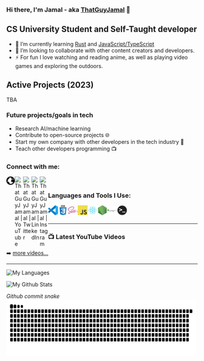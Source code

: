 ### Hi there, I'm Jamal - aka [ThatGuyJamal][website] 👋

<!-- <img src="https://tokei.rs/b1/github/ThatGuyJamal/thatguyjamal?category=lines"></img> -->

<!-- <img height="350" src="./assets/zero_two.svg" align="right"/> -->

## CS University Student and Self-Taught developer

- 🌱 I’m currently learning [Rust](https://www.rust-lang.org/) and [JavaScript/TypeScript](https://www.typescriptlang.org)
- 👯 I’m looking to collaborate with other content creators and developers.
- ⚡ For fun I love watching and reading anime, as well as playing video games and exploring the outdoors.

## Active Projects (2023)

TBA

### Future projects/goals in tech
- Research AI/machine learning
- Contribute to open-source projects 🌐
- Start my own company with other developers in the tech industry 💼
- Teach other developers programming 📺

### Connect with me:

[<img align="left" alt="Website" width="22px" src="https://raw.githubusercontent.com/iconic/open-iconic/master/svg/globe.svg" />][website]
[<img align="left" alt="ThatGuyJamal | YouTube" width="22px" src="https://cdn.jsdelivr.net/npm/simple-icons@v3/icons/youtube.svg" />][youtube]

[<img align="left" alt="ThatGuyJamal | Twitter" width="22px" src="https://cdn.jsdelivr.net/npm/simple-icons@v3/icons/twitter.svg" />][twitter]
[<img align="left" alt="ThatGuyJamal | LinkedIn" width="22px" src="https://cdn.jsdelivr.net/npm/simple-icons@v3/icons/linkedin.svg" />][linkedin]
[<img align="left" alt="ThatGuyJamal | Instagram" width="22px" src="https://cdn.jsdelivr.net/npm/simple-icons@v3/icons/instagram.svg" />][instagram]

<!-- CSS for images -->
<br />

### Languages and Tools I Use:

[<img align="left" alt="Visual Studio Code" width="26px" src="https://raw.githubusercontent.com/github/explore/80688e429a7d4ef2fca1e82350fe8e3517d3494d/topics/visual-studio-code/visual-studio-code.png" />][webdevplaylist]

[<img align="left" alt="CSS3" width="26px" src="https://raw.githubusercontent.com/github/explore/80688e429a7d4ef2fca1e82350fe8e3517d3494d/topics/css/css.png" />][cssplaylist]

[<img align="left" alt="Sass" width="26px" src="https://raw.githubusercontent.com/github/explore/80688e429a7d4ef2fca1e82350fe8e3517d3494d/topics/sass/sass.png" />][cssplaylist]

[<img align="left" alt="JavaScript" width="26px" src="https://raw.githubusercontent.com/github/explore/80688e429a7d4ef2fca1e82350fe8e3517d3494d/topics/javascript/javascript.png" />][jsplaylist]

[<img align="left" alt="React" width="26px" src="https://raw.githubusercontent.com/github/explore/80688e429a7d4ef2fca1e82350fe8e3517d3494d/topics/react/react.png" />][reactplaylist]

[<img align="left" alt="Node.js" width="26px" src="https://raw.githubusercontent.com/github/explore/80688e429a7d4ef2fca1e82350fe8e3517d3494d/topics/nodejs/nodejs.png" />][webdevplaylist]

[<img align="left" alt="MongoDB" width="26px" src="https://raw.githubusercontent.com/github/explore/80688e429a7d4ef2fca1e82350fe8e3517d3494d/topics/mongodb/mongodb.png" />][webdevplaylist]

[<img align="left" alt="Terminal" width="26px" src="https://raw.githubusercontent.com/github/explore/80688e429a7d4ef2fca1e82350fe8e3517d3494d/topics/terminal/terminal.png" />][webdevplaylist]

<br />
<br />

---

### 📺 Latest YouTube Videos

➡️ [more videos...](https://www.youtube.com/c/ThatGuyJamal)

---

![My Languages](https://github-readme-stats.vercel.app/api/top-langs/?username=ThatGuyJamal&layout=compact&theme=radical&langs_count=10) 

![My Github Stats](https://github-readme-stats.vercel.app/api?username=ThatGuyJamal&count_private=true&show_icons=true&theme=radical)

[website]: https://thatguyjamal.vercel.app
[course]: https://github.com/ThatGuyJamal
[twitter]: https://twitter.com/thatguyjamal0
[youtube]: https://www.youtube.com/c/ThatGuyJamal
[instagram]: https://www.instagram.com/thatguy.jamal
[linkedin]: https://www.linkedin.com
[webdevplaylist]: https://github.com/ThatGuyJamal
[jsplaylist]: https://github.com/ThatGuyJamal
[cssplaylist]: https://github.com/ThatGuyJamal
[reactplaylist]: https://github.com/ThatGuyJamal

*Github commit snake*
<img src="./assets/github-contributions.svg" width="500" height="150" />
